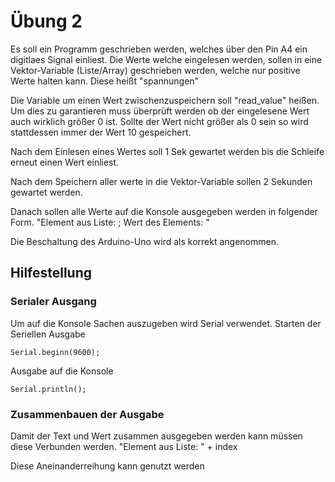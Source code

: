 # Übung 2
Es soll ein Programm geschrieben werden, welches über den Pin A4 ein digitlaes Signal einliest.
Die Werte welche eingelesen werden, sollen in eine Vektor-Variable (Liste/Array) geschrieben werden, welche nur positive Werte 
halten kann. Diese heißt "spannungen"

Die Variable um einen Wert zwischenzuspeichern soll "read_value" heißen.
Um dies zu garantieren muss überprüft werden ob der eingelesene Wert auch wirklich größer 0 ist.
Sollte der Wert nicht größer als 0 sein so wird stattdessen immer der Wert 10 gespeichert.

Nach dem Einlesen eines Wertes soll 1 Sek gewartet werden bis die Schleife erneut einen Wert einliest. 

Nach dem Speichern aller werte in die Vektor-Variable sollen 2 Sekunden gewartet werden.

Danach sollen alle Werte auf die Konsole ausgegeben werden in folgender Form.
"Element aus Liste: <index>; Wert des Elements: <value>"

Die Beschaltung des Arduino-Uno wird als korrekt angenommen.

## Hilfestellung

### Serialer Ausgang
Um auf die Konsole Sachen auszugeben wird Serial verwendet.
Starten der Seriellen Ausgabe
```
Serial.beginn(9600);
```

Ausgabe auf die Konsole
```
Serial.println();
```

### Zusammenbauen der Ausgabe
Damit der Text und Wert zusammen ausgegeben werden kann müssen diese Verbunden werden. 
"Element aus Liste: " + index

Diese Aneinanderreihung kann genutzt werden
